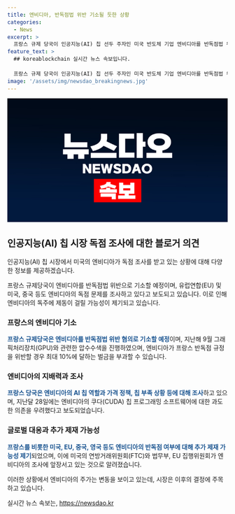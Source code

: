 ```yaml
---
title: 엔비디아, 반독점법 위반 기소될 듯한 상황
categories:
  - News
excerpt: >
  프랑스 규제 당국이 인공지능(AI) 칩 선두 주자인 미국 반도체 기업 엔비디아를 반독점법 위반으로 기소할 예정임. 이에 미국, EU, 중국 등도 엔비디아 독점 문제를 조사 중이며, 해당 기업은 최대 10%의 벌금을 부담해야 함. 엔비디아의 AI 칩 역할과 가격 정책, GPU에 대한 과도한 의존 등 조사해온 프랑스 당국은 미국의 FTC와 함께 엔비디아 조사에 앞장서고 있음. 이에 엔비디아의 주가는 하락 중이며, 추가 제재 가능성이 제기되고 있음.
feature_text: >
  ## koreablockchain 실시간 뉴스 속보입니다.

  프랑스 규제 당국이 인공지능(AI) 칩 선두 주자인 미국 반도체 기업 엔비디아를 반독점법 위반으로 기소할 예정임. 이에 미국, EU, 중국 등도 엔비디아 독점 문제를 조사 중이며, 해당 기업은 최대 10%의 벌금을 부담해야 함. 엔비디아의 AI 칩 역할과 가격 정책, GPU에 대한 과도한 의존 등 조사해온 프랑스 당국은 미국의 FTC와 함께 엔비디아 조사에 앞장서고 있음. 이에 엔비디아의 주가는 하락 중이며, 추가 제재 가능성이 제기되고 있음.
image: '/assets/img/newsdao_breakingnews.jpg'
---
```


<p><img src="/assets/img/newsdao_breakingnews.jpg" alt="koreablockchain 속보" /></p>

<h2 data-ke-size="size26">인공지능(AI) 칩 시장 독점 조사에 대한 블로거 의견</h2>

<p>인공지능(AI) 칩 시장에서 미국의 엔비디아가 독점 조사를 받고 있는 상황에 대해 다양한 정보를 제공하겠습니다.</p>

<p data-ke-size="size16">프랑스 규제당국이 엔비디아를 반독점법 위반으로 기소할 예정이며, 유럽연합(EU) 및 미국, 중국 등도 엔비디아의 독점 문제를 조사하고 있다고 보도되고 있습니다. 이로 인해 엔비디아의 독주에 제동이 걸릴 가능성이 제기되고 있습니다.</p>

<h3 data-ke-size="size24">프랑스의 엔비디아 기소</h3>

<p><b><span style="color: #1a5490;">프랑스 규제당국은 엔비디아를 반독점법 위반 혐의로 기소할 예정</span></b>이며, 지난해 9월 그래픽처리장치(GPU)와 관련한 압수수색을 진행하였으며, 엔비디아가 프랑스 반독점 규정을 위반할 경우 최대 10%에 달하는 벌금을 부과할 수 있습니다.</p>

<h3 data-ke-size="size24">엔비디아의 지배력과 조사</h3>

<p><b><span style="color: #1a5490;">프랑스 당국은 엔비디아의 AI 칩 역할과 가격 정책, 칩 부족 상황 등에 대해 조사</span></b>하고 있으며, 지난달 28일에는 엔비디아의 쿠다(CUDA) 칩 프로그래밍 소프트웨어에 대한 과도한 의존을 우려했다고 보도되었습니다.</p>

<h3 data-ke-size="size24">글로벌 대응과 추가 제재 가능성</h3>

<p><b><span style="color: #1a5490;">프랑스를 비롯한 미국, EU, 중국, 영국 등도 엔비디아의 반독점 여부에 대해 추가 제재 가능성 제기</span></b>되었으며, 이에 미국의 연방거래위원회(FTC)와 법무부, EU 집행위원회가 엔비디아의 조사에 앞장서고 있는 것으로 알려졌습니다.</p>

<p>이러한 상황에서 엔비디아의 주가는 변동을 보이고 있는데, 시장은 이후의 결정에 주목하고 있습니다.</p>
실시간 뉴스 속보는, <a href="https://newsdao.kr" rel="dofollow">https://newsdao.kr</a>


